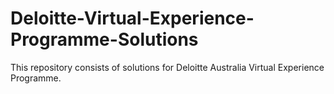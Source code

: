 # Deloitte-Virtual-Experience-Programme-Solutions
This repository consists of solutions for Deloitte Australia Virtual Experience Programme. 
